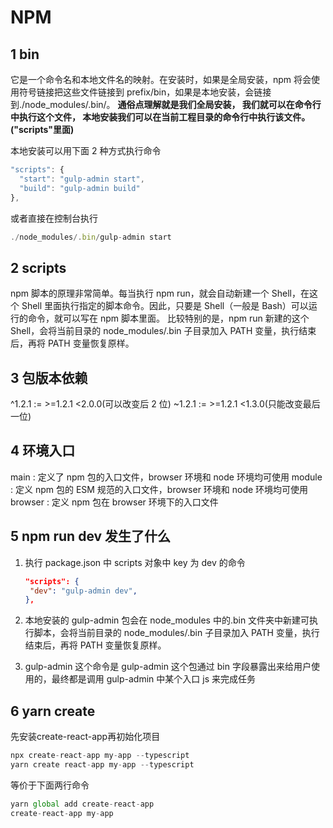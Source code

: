 # NPM

## 1 bin

它是一个命令名和本地文件名的映射。在安装时，如果是全局安装，npm 将会使用符号链接把这些文件链接到 prefix/bin，如果是本地安装，会链接到./node_modules/.bin/。
**通俗点理解就是我们全局安装， 我们就可以在命令行中执行这个文件， 本地安装我们可以在当前工程目录的命令行中执行该文件。("scripts"里面)**

本地安装可以用下面 2 种方式执行命令

```js
"scripts": {
  "start": "gulp-admin start",
  "build": "gulp-admin build"
},
```

或者直接在控制台执行

```js
./node_modules/.bin/gulp-admin start
```

## 2 scripts

npm 脚本的原理非常简单。每当执行 npm run，就会自动新建一个 Shell，在这个 Shell 里面执行指定的脚本命令。因此，只要是 Shell（一般是 Bash）可以运行的命令，就可以写在 npm 脚本里面。
比较特别的是，npm run 新建的这个 Shell，会将当前目录的 node_modules/.bin 子目录加入 PATH 变量，执行结束后，再将 PATH 变量恢复原样。

## 3 包版本依赖

^1.2.1 := >=1.2.1 <2.0.0(可以改变后 2 位)
~1.2.1 := >=1.2.1 <1.3.0(只能改变最后一位)

## 4 环境入口

main : 定义了 npm 包的入口文件，browser 环境和 node 环境均可使用
module : 定义 npm 包的 ESM 规范的入口文件，browser 环境和 node 环境均可使用
browser : 定义 npm 包在 browser 环境下的入口文件

## 5 npm run dev 发生了什么

1. 执行 package.json 中 scripts 对象中 key 为 dev 的命令

   ```json
   "scripts": {
    "dev": "gulp-admin dev",
   },
   ```

2. 本地安装的 gulp-admin 包会在 node_modules 中的.bin 文件夹中新建可执行脚本，会将当前目录的 node_modules/.bin 子目录加入 PATH 变量，执行结束后，再将 PATH 变量恢复原样。
3. gulp-admin 这个命令是 gulp-admin 这个包通过 bin 字段暴露出来给用户使用的，最终都是调用 gulp-admin 中某个入口 js 来完成任务

## 6 yarn create

先安装create-react-app再初始化项目

```js
npx create-react-app my-app --typescript
yarn create react-app my-app --typescript
```

等价于下面两行命令

```js
yarn global add create-react-app
create-react-app my-app
```
